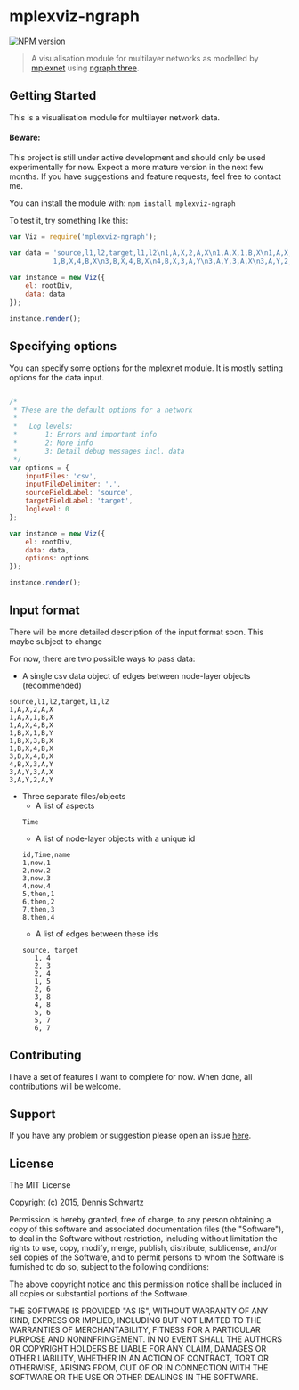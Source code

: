# mplexviz-ngraph

[![NPM version](http://img.shields.io/npm/v/mplexviz-ngraph.svg)](https://www.npmjs.org/package/mplexviz-ngraph) 

>  A visualisation module for multilayer networks as modelled by [mplexnet](https://github.com/DennisSchwartz/mplexnet)
 using [ngraph.three](https://github.com/anvaka/ngraph.three).

## Getting Started
This is a visualisation module for multilayer network data. 

#### Beware:
This project is still under active development and should only be used experimentally for now. Expect a more mature
 version in the next few months. If you have suggestions and feature requests, feel free to contact me.

You can install the module with: `npm install mplexviz-ngraph`

To test it, try something like this:

```javascript
var Viz = require('mplexviz-ngraph');

var data = 'source,l1,l2,target,l1,l2\n1,A,X,2,A,X\n1,A,X,1,B,X\n1,A,X,4,B,X\n1,B,X,1,B,Y\n1,B,X,3,B,X\n\
           1,B,X,4,B,X\n3,B,X,4,B,X\n4,B,X,3,A,Y\n3,A,Y,3,A,X\n3,A,Y,2,A,Y';
           
var instance = new Viz({
    el: rootDiv,
    data: data
});

instance.render();

```

## Specifying options

You can specify some options for the mplexnet module. It is mostly setting options for the data input. 

```javascript

/*
 * These are the default options for a network
 *
 *   Log levels:
 *       1: Errors and important info
 *       2: More info
 *       3: Detail debug messages incl. data
 */
var options = {
    inputFiles: 'csv',
    inputFileDelimiter: ',',
    sourceFieldLabel: 'source',
    targetFieldLabel: 'target',
    loglevel: 0
};

var instance = new Viz({
    el: rootDiv,
    data: data,
    options: options
});

instance.render();

```

## Input format

There will be more detailed description of the input format soon. This maybe subject to change

For now, there are two possible ways to pass data:

* A single csv data object of edges between node-layer objects (recommended)
```
source,l1,l2,target,l1,l2
1,A,X,2,A,X
1,A,X,1,B,X
1,A,X,4,B,X
1,B,X,1,B,Y
1,B,X,3,B,X
1,B,X,4,B,X
3,B,X,4,B,X
4,B,X,3,A,Y
3,A,Y,3,A,X
3,A,Y,2,A,Y
```
* Three separate files/objects 
    * A list of aspects
    ```
    Time
    ```
    * A list of node-layer objects with a unique id
    ```
    id,Time,name
    1,now,1
    2,now,2
    3,now,3
    4,now,4
    5,then,1
    6,then,2
    7,then,3
    8,then,4
    ```
    * A list of edges between these ids
    ```
    source, target
       1, 4
       2, 3
       2, 4
       1, 5
       2, 6
       3, 8
       4, 8
       5, 6
       5, 7
       6, 7
    ```


## Contributing

I have a set of features I want to complete for now. When done, all contributions will be welcome.

## Support

If you have any problem or suggestion please open an issue [here](https://github.com/DennisSchwartz/mplexviz-ngraph/issues).

## License 

The MIT License

Copyright (c) 2015, Dennis Schwartz

Permission is hereby granted, free of charge, to any person
obtaining a copy of this software and associated documentation
files (the "Software"), to deal in the Software without
restriction, including without limitation the rights to use,
copy, modify, merge, publish, distribute, sublicense, and/or sell
copies of the Software, and to permit persons to whom the
Software is furnished to do so, subject to the following
conditions:

The above copyright notice and this permission notice shall be
included in all copies or substantial portions of the Software.

THE SOFTWARE IS PROVIDED "AS IS", WITHOUT WARRANTY OF ANY KIND,
EXPRESS OR IMPLIED, INCLUDING BUT NOT LIMITED TO THE WARRANTIES
OF MERCHANTABILITY, FITNESS FOR A PARTICULAR PURPOSE AND
NONINFRINGEMENT. IN NO EVENT SHALL THE AUTHORS OR COPYRIGHT
HOLDERS BE LIABLE FOR ANY CLAIM, DAMAGES OR OTHER LIABILITY,
WHETHER IN AN ACTION OF CONTRACT, TORT OR OTHERWISE, ARISING
FROM, OUT OF OR IN CONNECTION WITH THE SOFTWARE OR THE USE OR
OTHER DEALINGS IN THE SOFTWARE.

